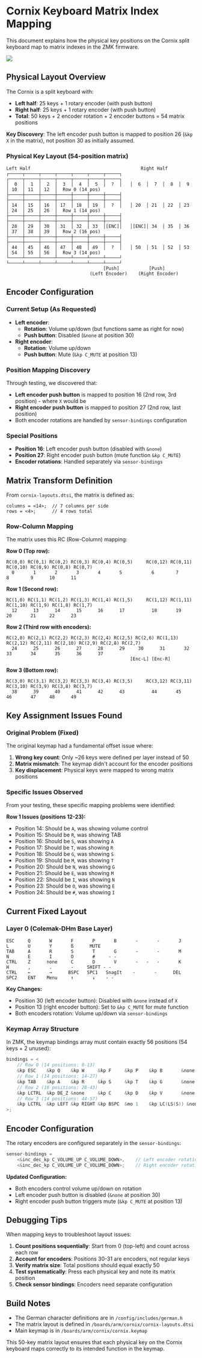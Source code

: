 # Cornix Keyboard Matrix Index Mapping

This document explains how the physical key positions on the Cornix split keyboard map to matrix indexes in the ZMK firmware.

![](https://metakeebs.com/cdn/shop/files/20250902162838_39d30b0a-bb0e-45fb-92fe-979cea521524.jpg?v=1756801828)

## Physical Layout Overview

The Cornix is a split keyboard with:
- **Left half**: 25 keys + 1 rotary encoder (with push button)
- **Right half**: 25 keys + 1 rotary encoder (with push button)
- **Total**: 50 keys + 2 encoder rotation + 2 encoder buttons = 54 matrix positions

**Key Discovery**: The left encoder push button is mapped to position 26 (`&kp X` in the matrix), not position 30 as initially assumed.

### Physical Key Layout (54-position matrix)

```
Left Half                                         Right Half
┌─────┬─────┬─────┬─────┬─────┬─────┬─────┐   ┌─────┬─────┬─────┬─────┬─────┬─────┬─────┐
│  0  │  1  │  2  │  3  │  4  │  5  │  ?  │   │  6  │  7  │  8  │  9  │ 10  │ 11  │ 12  │  Row 0 (14 pos)
├─────┼─────┼─────┼─────┼─────┼─────┼─────┤   ├─────┼─────┼─────┼─────┼─────┼─────┼─────┤
│ 14  │ 15  │ 16  │ 17  │ 18  │ 19  │  ?  │   │ 20  │ 21  │ 22  │ 23  │ 24  │ 25  │ 26  │  Row 1 (14 pos)
├─────┼─────┼─────┼─────┼─────┼─────┼─────┤   ├─────┼─────┼─────┼─────┼─────┼─────┼─────┤
│ 28  │ 29  │ 30  │ 31  │ 32  │ 33  │[ENC]│   │[ENC]│ 34  │ 35  │ 36  │ 37  │ 38  │ 39  │  Row 2 (16 pos)
├─────┼─────┼─────┼─────┼─────┼─────┼─────┤   ├─────┼─────┼─────┼─────┼─────┼─────┼─────┤
│ 44  │ 45  │ 46  │ 47  │ 48  │ 49  │  ?  │   │ 50  │ 51  │ 52  │ 53  │ 54  │ 55  │ 56  │  Row 3 (14 pos)
└─────┴─────┴─────┴─────┴─────┴─────┴─────┘   └─────┴─────┴─────┴─────┴─────┴─────┴─────┘
                                    [Push]           [Push]
                               (Left Encoder)    (Right Encoder)
```

## Encoder Configuration

### Current Setup (As Requested)

- **Left encoder**:
  - **Rotation**: Volume up/down (but functions same as right for now)
  - **Push button**: Disabled (`&none` at position 30)
- **Right encoder**:
  - **Rotation**: Volume up/down
  - **Push button**: Mute (`&kp C_MUTE` at position 13)

### Position Mapping Discovery

Through testing, we discovered that:
- **Left encoder push button** is mapped to position 16 (2nd row, 3rd position) - where `X` would be
- **Right encoder push button** is mapped to position 27 (2nd row, last position)
- Both encoder rotations are handled by `sensor-bindings` configuration

### Special Positions
- **Position 16**: Left encoder push button (disabled with `&none`)
- **Position 27**: Right encoder push button (mute function `&kp C_MUTE`)
- **Encoder rotations**: Handled separately via `sensor-bindings`

## Matrix Transform Definition

From `cornix-layouts.dtsi`, the matrix is defined as:

```
columns = <14>;  // 7 columns per side
rows = <4>;      // 4 rows total
```

### Row-Column Mapping

The matrix uses this RC (Row-Column) mapping:

**Row 0 (Top row):**
```
RC(0,0) RC(0,1) RC(0,2) RC(0,3) RC(0,4) RC(0,5)     RC(0,12) RC(0,11) RC(0,10) RC(0,9) RC(0,8) RC(0,7)
  0       1       2       3       4       5           6        7        8        9      10      11
```

**Row 1 (Second row):**
```
RC(1,0) RC(1,1) RC(1,2) RC(1,3) RC(1,4) RC(1,5)     RC(1,12) RC(1,11) RC(1,10) RC(1,9) RC(1,8) RC(1,7)
  12      13      14      15      16      17          18       19       20       21     22      23
```

**Row 2 (Third row with encoders):**
```
RC(2,0) RC(2,1) RC(2,2) RC(2,3) RC(2,4) RC(2,5) RC(2,6) RC(1,13) RC(2,12) RC(2,11) RC(2,10) RC(2,9) RC(2,8) RC(2,7)
  24      25      26      27      28      29     30      31       32       33       34       35      36      37
                                              [Enc-L] [Enc-R]
```

**Row 3 (Bottom row):**
```
RC(3,0) RC(3,1) RC(3,2) RC(3,3) RC(3,4) RC(3,5)     RC(3,12) RC(3,11) RC(3,10) RC(3,9) RC(3,8) RC(3,7)
  38      39      40      41      42      43          44       45       46       47     48      49
```

## Key Assignment Issues Found

### Original Problem (Fixed)

The original keymap had a fundamental offset issue where:

1. **Wrong key count**: Only ~26 keys were defined per layer instead of 50
2. **Matrix mismatch**: The keymap didn't account for the encoder positions
3. **Key displacement**: Physical keys were mapped to wrong matrix positions

### Specific Issues Observed

From your testing, these specific mapping problems were identified:

**Row 1 Issues (positions 12-23):**
- Position 14: Should be `A`, was showing volume control
- Position 15: Should be `R`, was showing TAB
- Position 16: Should be `S`, was showing `A`
- Position 17: Should be `T`, was showing `R`
- Position 18: Should be `G`, was showing `S`
- Position 19: Should be `M`, was showing `T`
- Position 20: Should be `N`, was showing `G`
- Position 21: Should be `E`, was showing `M`
- Position 22: Should be `I`, was showing `N`
- Position 23: Should be `O`, was showing `E`
- Position 24: Should be `#`, was showing `I`

## Current Fixed Layout

### Layer 0 (Colemak-DHm Base Layer)

```
ESC     Q       W       F       P       B       -       -       J       L       U       Y       ß      MUTE
TAB     A       R       S       T       G       -       -       M       N       E       I       O       #     - -
CTRL    Z      none     C       D       V       -   -   -       K       H       ,       .       -     SHIFT - -
CTRL    ←       →      BSPC   SPC1   SnagIt    -       -      DEL    SPC2    ENT    Menu     ↑       ↓    - -
```

**Key Changes:**
- Position 30 (left encoder button): Disabled with `&none` instead of `X`
- Position 13 (right encoder button): Set to `&kp C_MUTE` for mute function
- Both encoders rotation: Volume up/down via `sensor-bindings`

### Keymap Array Structure

In ZMK, the keymap bindings array must contain exactly 56 positions (54 keys + 2 unused):

```c
bindings = <
    // Row 0 (14 positions: 0-13)
    &kp ESC    &kp Q    &kp W     &kp F     &kp P    &kp B       &none           &none           &kp J    &kp L    &kp U      &kp DE_Y  &kp DE_SS   &kp C_MUTE
    // Row 1 (14 positions: 14-27)
    &kp TAB    &kp A    &kp R     &kp S     &kp T    &kp G       &none           &none           &kp M    &kp N    &kp E      &kp I     &kp O       &kp DE_HASH     &none       &none
    // Row 2 (16 positions: 28-43)
    &kp LCTRL  &kp DE_Z &none     &kp C     &kp D    &kp V       &none   &none   &none           &kp K    &kp H    &kp COMMA  &kp DOT   &kp DE_MINS &kp RSHFT       &none       &none
    // Row 3 (14 positions: 44-57)
    &kp LCTRL  &kp LEFT &kp RIGHT &kp BSPC  &mo 1    &kp LC(LS(S)) &none         &none           &kp DEL  &mo 2    &kp RET    &kp K_CONTEXT_MENU &kp UP &kp DOWN &none &none
>;
```

## Encoder Configuration

The rotary encoders are configured separately in the `sensor-bindings`:

```c
sensor-bindings =
    <&inc_dec_kp C_VOLUME_UP C_VOLUME_DOWN>,    // Left encoder rotation
    <&inc_dec_kp C_VOLUME_UP C_VOLUME_DOWN>;    // Right encoder rotation
```

**Updated Configuration:**
- Both encoders control volume up/down on rotation
- Left encoder push button is disabled (`&none` at position 30)
- Right encoder push button triggers mute (`&kp C_MUTE` at position 13)

## Debugging Tips

When mapping keys to troubleshoot layout issues:

1. **Count positions sequentially**: Start from 0 (top-left) and count across each row
2. **Account for encoders**: Positions 30-31 are encoders, not regular keys
3. **Verify matrix size**: Total positions should equal exactly 50
4. **Test systematically**: Press each physical key and note its matrix position
5. **Check sensor bindings**: Encoders need separate configuration

## Build Notes

- The German character definitions are in `/config/includes/german.h`
- The matrix layout is defined in `/boards/arm/cornix/cornix-layouts.dtsi`
- Main keymap is in `/boards/arm/cornix/cornix.keymap`

This 50-key matrix layout ensures that each physical key on the Cornix keyboard maps correctly to its intended function in the keymap.